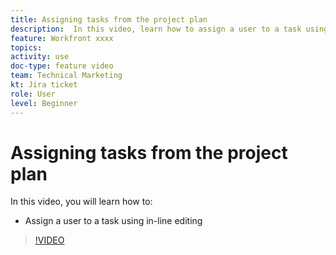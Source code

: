 ```yaml
---
title: Assigning tasks from the project plan
description:  In this video, learn how to assign a user to a task using in-line editing
feature: Workfront xxxx
topics: 
activity: use
doc-type: feature video
team: Technical Marketing
kt: Jira ticket
role: User
level: Beginner
---
```

# Assigning tasks from the project plan

In this video, you will learn how to:

* Assign a user to a task using in-line editing

>[!VIDEO](https://video.tv.adobe.com/v/335092/?quality=12)